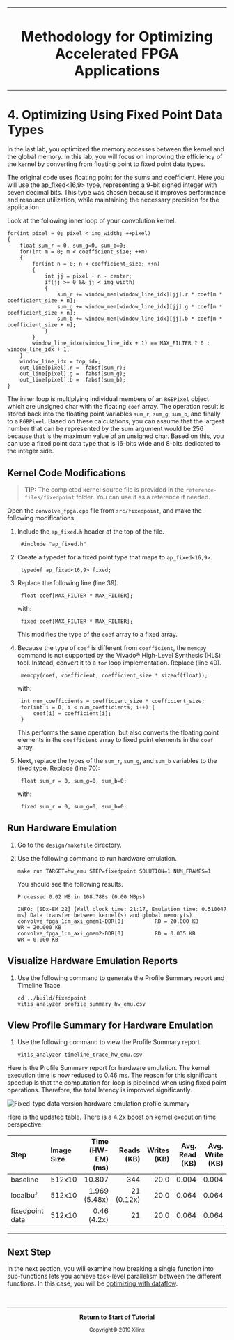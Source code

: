 
<table>
 <tr>
 <td align="center"><h1>Methodology for Optimizing Accelerated FPGA Applications
 </td>
 </tr>
</table>

# 4. Optimizing Using Fixed Point Data Types

In the last lab, you optimized the memory accesses between the kernel and the global memory. In this lab, you will focus on improving the efficiency of the kernel by converting from floating point to fixed point data types.  

The original code uses floating point for the sums and coefficient. Here you will use the ap_fixed<16,9> type, representing a 9-bit signed integer with seven decimal bits. This type was chosen because it improves performance and resource utilization, while maintaining the necessary precision for the application.

Look at the following inner loop of your convolution kernel.

    for(int pixel = 0; pixel < img_width; ++pixel)
    {
        float sum_r = 0, sum_g=0, sum_b=0;
        for(int m = 0; m < coefficient_size; ++m)
        {
            for(int n = 0; n < coefficient_size; ++n)
            {
                int jj = pixel + n - center;
                if(jj >= 0 && jj < img_width)
                {
                    sum_r += window_mem[window_line_idx][jj].r * coef[m * coefficient_size + n];
                    sum_g += window_mem[window_line_idx][jj].g * coef[m * coefficient_size + n];
                    sum_b += window_mem[window_line_idx][jj].b * coef[m * coefficient_size + n];
                }
            }
            window_line_idx=(window_line_idx + 1) == MAX_FILTER ? 0 : window_line_idx + 1;
        }
        window_line_idx = top_idx;
        out_line[pixel].r =  fabsf(sum_r);
        out_line[pixel].g =  fabsf(sum_g);
        out_line[pixel].b =  fabsf(sum_b);
    }

The inner loop is multiplying individual members of an `RGBPixel` object which are unsigned char with the floating `coef` array. The operation result is stored back into the floating point variables `sum_r`, `sum_g`, `sum_b`, and finally to a `RGBPixel`. Based on these calculations, you can assume that the largest number that can be represented by the sum argument would be 256 because that is the maximum value of an unsigned char. Based on this, you can use a fixed point data type that is 16-bits wide and 8-bits dedicated to the integer side.

## Kernel Code Modifications

>**TIP:** The completed kernel source file is provided in the `reference-files/fixedpoint` folder. You can use it as a reference if needed.

Open the `convolve_fpga.cpp` file from `src/fixedpoint`, and make the following modifications.

1. Include the `ap_fixed.h` header at the top of the file.

        #include "ap_fixed.h"

2. Create a typedef for a fixed point type that maps to `ap_fixed<16,9>`.

        typedef ap_fixed<16,9> fixed;

3. Replace the following line (line 39).

        float coef[MAX_FILTER * MAX_FILTER];

    with:

        fixed coef[MAX_FILTER * MAX_FILTER];

    This modifies the type of the `coef` array to a fixed array.

4. Because the type of `coef` is different from `coefficient`, the `memcpy` command is not supported by the Vivado® High-Level Synthesis (HLS) tool. Instead, convert it to a `for` loop implementation. Replace (line 40).

        memcpy(coef, coefficient, coefficient_size * sizeof(float));

   with:

        int num_coefficients = coefficient_size * coefficient_size;
        for(int i = 0; i < num_coefficients; i++) {
            coef[i] = coefficient[i];
        }

    This performs the same operation, but also converts the floating point elements in the `coefficient` array to fixed point elements in the `coef` array.

5. Next, replace the types of the `sum_r`, `sum_g`, and `sum_b` variables to the fixed type. Replace (line 70):

        float sum_r = 0, sum_g=0, sum_b=0;

    with:

        fixed sum_r = 0, sum_g=0, sum_b=0;

## Run Hardware Emulation

1. Go to the `design/makefile` directory.
2. Use the following command to run hardware emulation.

   ```
   make run TARGET=hw_emu STEP=fixedpoint SOLUTION=1 NUM_FRAMES=1
   ```

   You should see the following results.

   ```
   Processed 0.02 MB in 108.788s (0.00 MBps)

   INFO: [SDx-EM 22] [Wall clock time: 21:17, Emulation time: 0.510047 ms] Data transfer between kernel(s) and global memory(s)
   convolve_fpga_1:m_axi_gmem1-DDR[0]          RD = 20.000 KB              WR = 20.000 KB
   convolve_fpga_1:m_axi_gmem2-DDR[0]          RD = 0.035 KB               WR = 0.000 KB  
   ```

## Visualize Hardware Emulation Reports

1. Use the following command to generate the Profile Summary report and Timeline Trace.

    ```
    cd ../build/fixedpoint
    vitis_analyzer profile_summary_hw_emu.csv
    ```

## View Profile Summary for Hardware Emulation

1. Use the following command to view the Profile Summary report.

    ```
    vitis_analyzer timeline_trace_hw_emu.csv
    ```

Here is the Profile Summary report for hardware emulation. The kernel execution time is now reduced to 0.46 ms. The reason for this significant speedup is that the computation for-loop is pipelined when using fixed point operations. Therefore, the total latency is improved significantly.

![][fixedtype_hwemu_profilesummary]

Here is the updated table. There is a 4.2x boost on kernel execution time perspective.

| Step              | Image Size | Time (HW-EM)(ms) | Reads (KB)      | Writes (KB) | Avg. Read (KB) | Avg. Write (KB) | BW (MBps)  |
| :---------------- | :--------- | ---------------: | --------------: | ----------: | -------------: | --------------: | ---------: |
| baseline          |     512x10 | 10.807            | 344             |        20.0 |          0.004 |           0.004 |    1.9     |
| localbuf          |     512x10 | 1.969 (5.48x)    | 21  (0.12x)     |        20.0 |          0.064 |           0.064 |    10      |
| fixedpoint data   |     512x10 | 0.46 (4.2x)      | 21              |        20.0 |          0.064 |           0.064 |    44      |

-----------------------------------------------------------------------------------

[fixedtype_hwemu_profilesummary]: ./images/fixedtype_hwemu_pfsummary_aws.jpg "Fixed-type data version hardware emulation profile summary"

## Next Step

In the next section, you will examine how breaking a single function into sub-functions lets you achieve task-level parallelism between the different functions. In this case, you will be [optimizing with dataflow](./dataflow.md).

</br>
<hr/>
<p align="center"><b><a href="./README.md">Return to Start of Tutorial</a></b></p>

<p align="center"><sup>Copyright&copy; 2019 Xilinx</sup></p>
